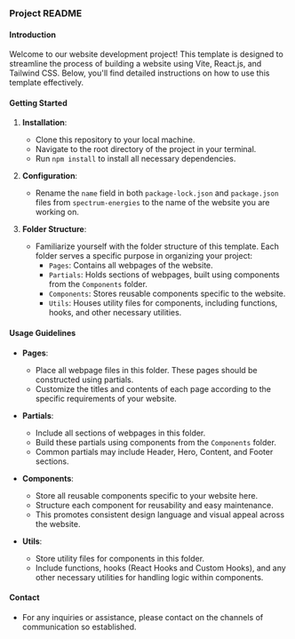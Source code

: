 ### Project README

#### Introduction

Welcome to our website development project! This template is designed to streamline the process of building a website using Vite, React.js, and Tailwind CSS. Below, you'll find detailed instructions on how to use this template effectively.

#### Getting Started

1. **Installation**:

   - Clone this repository to your local machine.
   - Navigate to the root directory of the project in your terminal.
   - Run `npm install` to install all necessary dependencies.

2. **Configuration**:

   - Rename the `name` field in both `package-lock.json` and `package.json` files from `spectrum-energies` to the name of the website you are working on.

3. **Folder Structure**:
   - Familiarize yourself with the folder structure of this template. Each folder serves a specific purpose in organizing your project:
     - `Pages`: Contains all webpages of the website.
     - `Partials`: Holds sections of webpages, built using components from the `Components` folder.
     - `Components`: Stores reusable components specific to the website.
     - `Utils`: Houses utility files for components, including functions, hooks, and other necessary utilities.

#### Usage Guidelines

- **Pages**:

  - Place all webpage files in this folder. These pages should be constructed using partials.
  - Customize the titles and contents of each page according to the specific requirements of your website.

- **Partials**:

  - Include all sections of webpages in this folder.
  - Build these partials using components from the `Components` folder.
  - Common partials may include Header, Hero, Content, and Footer sections.

- **Components**:

  - Store all reusable components specific to your website here.
  - Structure each component for reusability and easy maintenance.
  - This promotes consistent design language and visual appeal across the website.

- **Utils**:
  - Store utility files for components in this folder.
  - Include functions, hooks (React Hooks and Custom Hooks), and any other necessary utilities for handling logic within components.

#### Contact

- For any inquiries or assistance, please contact on the channels of communication so established.
